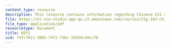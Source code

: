 ```yaml
---
content_type: resource
description: This resource contains information regarding Chinese III assignments.
file: https://ol-ocw-studio-app-qa.s3.amazonaws.com/courses/21g-103-chinese-iii-regular-fall-2003/747c7611388574f273bc33d34c3dcc78_MIT21G_103F03_Key1108.pdf
file_type: application/pdf
resourcetype: Document
title: KEY1
uid: 747c7611-3885-74f2-73bc-33d34c3dcc78
---
```


